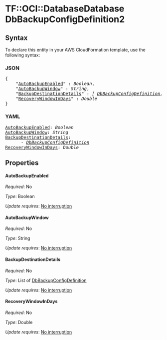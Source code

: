 # TF::OCI::DatabaseDatabase DbBackupConfigDefinition2

## Syntax

To declare this entity in your AWS CloudFormation template, use the following syntax:

### JSON

<pre>
{
    "<a href="#autobackupenabled" title="AutoBackupEnabled">AutoBackupEnabled</a>" : <i>Boolean</i>,
    "<a href="#autobackupwindow" title="AutoBackupWindow">AutoBackupWindow</a>" : <i>String</i>,
    "<a href="#backupdestinationdetails" title="BackupDestinationDetails">BackupDestinationDetails</a>" : <i>[ <a href="dbbackupconfigdefinition.md">DbBackupConfigDefinition</a>, ... ]</i>,
    "<a href="#recoverywindowindays" title="RecoveryWindowInDays">RecoveryWindowInDays</a>" : <i>Double</i>
}
</pre>

### YAML

<pre>
<a href="#autobackupenabled" title="AutoBackupEnabled">AutoBackupEnabled</a>: <i>Boolean</i>
<a href="#autobackupwindow" title="AutoBackupWindow">AutoBackupWindow</a>: <i>String</i>
<a href="#backupdestinationdetails" title="BackupDestinationDetails">BackupDestinationDetails</a>: <i>
      - <a href="dbbackupconfigdefinition.md">DbBackupConfigDefinition</a></i>
<a href="#recoverywindowindays" title="RecoveryWindowInDays">RecoveryWindowInDays</a>: <i>Double</i>
</pre>

## Properties

#### AutoBackupEnabled

_Required_: No

_Type_: Boolean

_Update requires_: [No interruption](https://docs.aws.amazon.com/AWSCloudFormation/latest/UserGuide/using-cfn-updating-stacks-update-behaviors.html#update-no-interrupt)

#### AutoBackupWindow

_Required_: No

_Type_: String

_Update requires_: [No interruption](https://docs.aws.amazon.com/AWSCloudFormation/latest/UserGuide/using-cfn-updating-stacks-update-behaviors.html#update-no-interrupt)

#### BackupDestinationDetails

_Required_: No

_Type_: List of <a href="dbbackupconfigdefinition.md">DbBackupConfigDefinition</a>

_Update requires_: [No interruption](https://docs.aws.amazon.com/AWSCloudFormation/latest/UserGuide/using-cfn-updating-stacks-update-behaviors.html#update-no-interrupt)

#### RecoveryWindowInDays

_Required_: No

_Type_: Double

_Update requires_: [No interruption](https://docs.aws.amazon.com/AWSCloudFormation/latest/UserGuide/using-cfn-updating-stacks-update-behaviors.html#update-no-interrupt)

